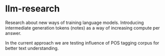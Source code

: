 # llm-research

Research about new ways of training language models. Introducing intermediate generation tokens (notes) as a way of increasing compute per answer.

In the current approach we are testing influence of POS tagging corpus for better text understanding.

